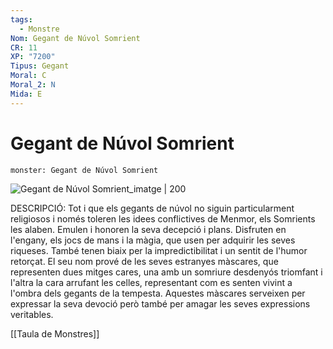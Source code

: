 ```yaml
---
tags:
  - Monstre
Nom: Gegant de Núvol Somrient
CR: 11
XP: "7200"
Tipus: Gegant
Moral: C
Moral_2: N
Mida: E
---
```

# Gegant de Núvol Somrient

```statblock
monster: Gegant de Núvol Somrient
```

![Gegant de Núvol Somrient_imatge | 200](https://i.pinimg.com/originals/87/9f/7a/879f7aecfe95af8c13af4d2e88a0cc69.jpg)

DESCRIPCIÓ: 
Tot i que els gegants de núvol no siguin particularment religiosos i només toleren les idees conflictives de Menmor, els Somrients les alaben. Emulen i honoren la seva decepció i plans. Disfruten en l'engany, els jocs de mans i la màgia, que usen per adquirir les seves riqueses. També tenen biaix per la impredictibilitat i un sentit de l'humor retorçat. El seu nom prové de les seves estranyes màscares, que representen dues mitges cares, una amb un somriure desdenyós triomfant i l'altra la cara arrufant les celles, representant com es senten vivint a l'ombra dels gegants de la tempesta. Aquestes màscares serveixen per expressar la seva devoció però també per amagar les seves expressions veritables.

[[Taula de Monstres]]